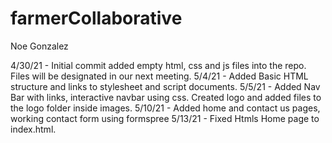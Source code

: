 # farmerCollaborative

Noe Gonzalez

4/30/21 - Initial commit added empty html, css and js files into the repo. Files will be designated in our next meeting. 
5/4/21 - Added Basic HTML structure and links to stylesheet and script documents.
5/5/21 - Added Nav Bar with links, interactive navbar using css. Created logo and added files to the logo folder inside images.
5/10/21 - Added home and contact us pages, working contact form using formspree
5/13/21 - Fixed Htmls Home page to index.html. 
